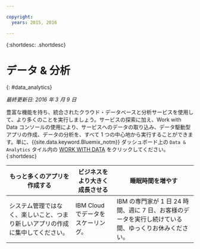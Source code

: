 ```yaml
---

copyright:
  years: 2015, 2016

---
```


{:shortdesc: .shortdesc} 

# データ & 分析
{: #data_analytics}

*最終更新日: 2016 年 3 月 9 日*

豊富な機能を持ち、統合されたクラウド・データベースと分析サービスを使用して、より多くのことを実行しましょう。サービスの探索に加え、Work with Data コンソールの使用により、サービスへのデータの取り込み、データ駆動型アプリの作成、データの分析を、すべて 1 つの中心地から実行することができます。単に、{{site.data.keyword.Bluemix_notm}} ダッシュボード上の `Data & Analytics` タイル内の [WORK WITH DATA](https://console.ng.bluemix.net/data/services/) をクリックしてください。
{:shortdesc}


もっと多くのアプリを作成する | ビジネスをより大きく成長させる | 睡眠時間を増やす
---- | ---- | ----
システム管理ではなく、楽しいこと、つまり新しいアプリの作成に集中してください。 | IBM Cloud でデータをスケーリング。 | IBM の専門家が 1 日 24 時間、週に 7 日、お客様のデータを実行し続けている間、ゆっくりお休みください。
